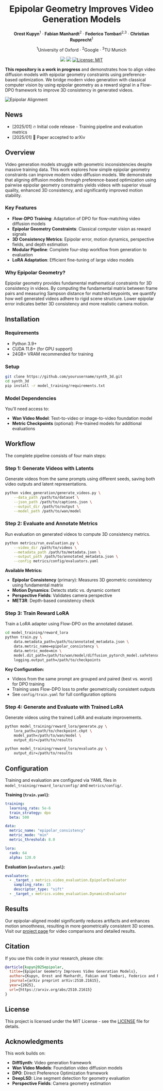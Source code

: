 <div align="center">

# Epipolar Geometry Improves Video Generation Models

**Orest Kupyn**<sup>1</sup> · **Fabian Manhardt**<sup>2</sup> · **Federico Tombari**<sup>2,3</sup> · **Christian Rupprecht**<sup>1</sup>

<sup>1</sup>University of Oxford · <sup>2</sup>Google · <sup>3</sup>TU Munich

<a href='https://arxiv.org/abs/2510.21615'><img src='https://img.shields.io/badge/arXiv-2510.21615-b31b1b.svg'></a>
<a href='https://epipolar-dpo.github.io/'><img src='https://img.shields.io/badge/Project-Page-green'></a>
[![License: MIT](https://img.shields.io/badge/License-MIT-yellow.svg)](https://opensource.org/licenses/MIT)

</div>

**This repository is a work in progress** and demonstrates how to align video diffusion models with epipolar geometry constraints using preference-based optimization. We bridge modern video generation with classical computer vision by using epipolar geometry as a reward signal in a Flow-DPO framework to improve 3D consistency in generated videos.

![Epipolar Alignment](https://epipolar-dpo.github.io/static/images/teaser.png)

## News
- [2025/01] 🔥 Initial code release - Training pipeline and evaluation metrics
- [2025/01] 📄 Paper accepted to arXiv

## Overview

Video generation models struggle with geometric inconsistencies despite massive training data. This work explores how simple epipolar geometry constraints can improve modern video diffusion models. We demonstrate that aligning diffusion models through preference-based optimization using pairwise epipolar geometry constraints yields videos with superior visual quality, enhanced 3D consistency, and significantly improved motion stability.

### Key Features

- **Flow-DPO Training**: Adaptation of DPO for flow-matching video diffusion models
- **Epipolar Geometry Constraints**: Classical computer vision as reward signals
- **3D Consistency Metrics**: Epipolar error, motion dynamics, perspective fields, and depth estimation
- **Modular Pipeline**: Complete four-step workflow from generation to evaluation
- **LoRA Adaptation**: Efficient fine-tuning of large video models

### Why Epipolar Geometry?

Epipolar geometry provides fundamental mathematical constraints for 3D consistency in videos. By computing the fundamental matrix between frame pairs and measuring Sampson distance for matched keypoints, we quantify how well generated videos adhere to rigid scene structure. Lower epipolar error indicates better 3D consistency and more realistic camera motion.

## Installation

### Requirements

- Python 3.9+
- CUDA 11.8+ (for GPU support)
- 24GB+ VRAM recommended for training

### Setup

```bash
git clone https://github.com/yourusername/synth_3d.git
cd synth_3d
pip install -r model_training/requirements.txt
```

### Model Dependencies

You'll need access to:
- **Wan Video Model**: Text-to-video or image-to-video foundation model
- **Metric Checkpoints** (optional): Pre-trained models for additional evaluations

## Workflow

The complete pipeline consists of four main steps:

### Step 1: Generate Videos with Latents

Generate videos from the same prompts using different seeds, saving both video outputs and latent representations.

```bash
python video_generation/generate_videos.py \
    --data_path /path/to/dataset \
    --json_path /path/to/captions.json \
    --output_dir /path/to/output \
    --model_path /path/to/wan/model
```

### Step 2: Evaluate and Annotate Metrics

Run evaluation on generated videos to compute 3D consistency metrics.

```bash
python metrics/run_evaluation.py \
    --video_dir /path/to/videos \
    --metadata_path /path/to/metadata.json \
    --output_path /path/to/annotated_metadata.json \
    --config metrics/config/evaluators.yaml
```

**Available Metrics:**
- **Epipolar Consistency** (primary): Measures 3D geometric consistency using fundamental matrix
- **Motion Dynamics**: Detects static vs. dynamic content
- **Perspective Fields**: Validates camera perspective
- **MET3R**: Depth-based consistency check

### Step 3: Train Reward LoRA

Train a LoRA adapter using Flow-DPO on the annotated dataset.

```bash
cd model_training/reward_lora
python train.py \
    data.metadata_path=/path/to/annotated_metadata.json \
    data.metric_name=epipolar_consistency \
    data.metric_mode=min \
    model.dit_path=/path/to/wan/model/diffusion_pytorch_model.safetensors \
    logging.output_path=/path/to/checkpoints
```

**Key Configuration:**
- Videos from the same prompt are grouped and paired (best vs. worst) for DPO training
- Training uses Flow-DPO loss to prefer geometrically consistent outputs
- See `config/train.yaml` for full configuration options

### Step 4: Generate and Evaluate with Trained LoRA

Generate videos using the trained LoRA and evaluate improvements.

```bash
python model_training/reward_lora/generate.py \
    lora_path=/path/to/checkpoint.ckpt \
    model_path=/path/to/wan/model \
    output_dir=/path/to/results

python model_training/reward_lora/evaluate.py \
    output_dir=/path/to/results
```

## Configuration

Training and evaluation are configured via YAML files in `model_training/reward_lora/config/` and `metrics/config/`.

**Training (`train.yaml`):**
```yaml
training:
  learning_rate: 5e-6
  train_strategy: dpo
  beta: 500

data:
  metric_name: "epipolar_consistency"
  metric_mode: "min"
  metric_threshold: 8.0

lora:
  rank: 64
  alpha: 128.0
```

**Evaluation (`evaluators.yaml`):**
```yaml
evaluators:
  - _target_: metrics.video_evaluation.EpipolarEvaluator
    sampling_rate: 15
    descriptor_type: "sift"
  - _target_: metrics.video_evaluation.DynamicsEvaluator
```

## Results

Our epipolar-aligned model significantly reduces artifacts and enhances motion smoothness, resulting in more geometrically consistent 3D scenes. Visit our [project page](https://epipolar-dpo.github.io/) for video comparisons and detailed results.


## Citation

If you use this code in your research, please cite:

```bibtex
@article{kupyn2025epipolar,
  title={Epipolar Geometry Improves Video Generation Models},
  author={Kupyn, Orest and Manhardt, Fabian and Tombari, Federico and Rupprecht, Christian},
  journal={arXiv preprint arXiv:2510.21615},
  year={2025},
  url={https://arxiv.org/abs/2510.21615}
}
```

## License

This project is licensed under the MIT License - see the [LICENSE](LICENSE) file for details.

## Acknowledgments

This work builds on:
- **DiffSynth**: Video generation framework
- **Wan Video Models**: Foundation video diffusion models
- **DPO**: Direct Preference Optimization framework
- **DeepLSD**: Line segment detection for geometry evaluation
- **Perspective Fields**: Camera geometry estimation
